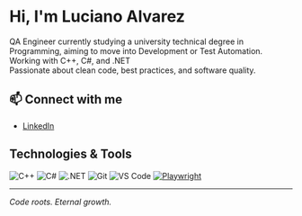 # Hi, I'm Luciano Alvarez

QA Engineer currently studying a university technical degree in Programming, aiming to move into Development or Test Automation.  
Working with C++, C#, and .NET  
Passionate about clean code, best practices, and software quality.

## 📫 Connect with me

- [LinkedIn](https://www.linkedin.com/in/lucianoa-dev/)

## Technologies & Tools

![C++](https://img.shields.io/badge/C%2B%2B-00599C?style=flat&logo=c%2B%2B&logoColor=white)
![C#](https://img.shields.io/badge/C%23-239120?style=flat&logo=c-sharp&logoColor=white)
![.NET](https://img.shields.io/badge/.NET-512BD4?style=flat&logo=dotnet&logoColor=white)
![Git](https://img.shields.io/badge/Git-F05032?style=flat&logo=git&logoColor=white)
![VS Code](https://img.shields.io/badge/VS%20Code-007ACC?style=flat&logo=visual-studio-code&logoColor=white)
[![Playwright](https://playwright.dev/img/playwright-logo.svg)](https://playwright.dev)

---

*Code roots. Eternal growth.*
